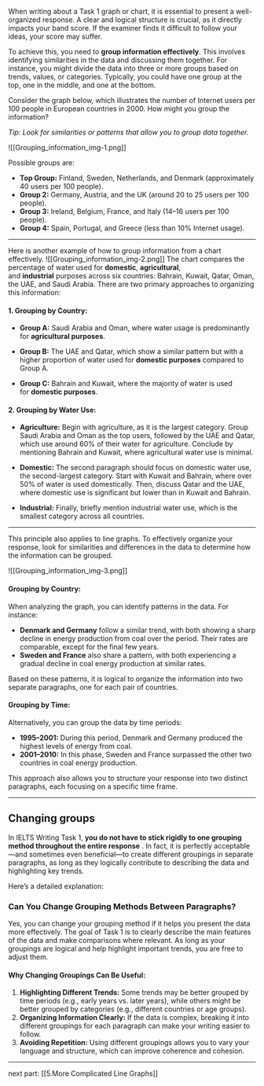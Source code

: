 When writing about a Task 1 graph or chart, it is essential to present a well-organized response. A clear and logical structure is crucial, as it directly impacts your band score. If the examiner finds it difficult to follow your ideas, your score may suffer.

To achieve this, you need to **group information effectively**. This involves identifying similarities in the data and discussing them together. For instance, you might divide the data into three or more groups based on trends, values, or categories. Typically, you could have one group at the top, one in the middle, and one at the bottom.

Consider the graph below, which illustrates the number of Internet users per 100 people in European countries in 2000. How might you group the information?

*Tip: Look for similarities or patterns that allow you to group data together.*

![[Grouping_information_img-1.png]]

Possible groups are:

- **Top Group:** Finland, Sweden, Netherlands, and Denmark (approximately 40 users per 100 people).  
- **Group 2:** Germany, Austria, and the UK (around 20 to 25 users per 100 people).  
- **Group 3:** Ireland, Belgium, France, and Italy (14–16 users per 100 people).  
- **Group 4:** Spain, Portugal, and Greece (less than 10% Internet usage).  

---

Here is another example of how to group information from a chart effectively.
![[Grouping_information_img-2.png]]
The chart compares the percentage of water used for **domestic**, **agricultural**, and **industrial** purposes across six countries: Bahrain, Kuwait, Qatar, Oman, the UAE, and Saudi Arabia. There are two primary approaches to organizing this information:
#### **1. Grouping by Country:**

- **Group A:** Saudi Arabia and Oman, where water usage is predominantly for **agricultural purposes**.

- **Group B:** The UAE and Qatar, which show a similar pattern but with a higher proportion of water used for **domestic purposes** compared to Group A.

- **Group C:** Bahrain and Kuwait, where the majority of water is used for **domestic purposes**.

#### **2. Grouping by Water Use:**

- **Agriculture:** Begin with agriculture, as it is the largest category. Group Saudi Arabia and Oman as the top users, followed by the UAE and Qatar, which use around 60% of their water for agriculture. Conclude by mentioning Bahrain and Kuwait, where agricultural water use is minimal.

- **Domestic:** The second paragraph should focus on domestic water use, the second-largest category. Start with Kuwait and Bahrain, where over 50% of water is used domestically. Then, discuss Qatar and the UAE, where domestic use is significant but lower than in Kuwait and Bahrain.

- **Industrial:** Finally, briefly mention industrial water use, which is the smallest category across all countries.
---
This principle also applies to line graphs. To effectively organize your response, look for similarities and differences in the data to determine how the information can be grouped.

![[Grouping_information_img-3.png]]
#### **Grouping by Country:**

When analyzing the graph, you can identify patterns in the data. For instance:

- **Denmark and Germany** follow a similar trend, with both showing a sharp decline in energy production from coal over the period. Their rates are comparable, except for the final few years.  
- **Sweden and France** also share a pattern, with both experiencing a gradual decline in coal energy production at similar rates.  

Based on these patterns, it is logical to organize the information into two separate paragraphs, one for each pair of countries.
#### **Grouping by Time:**

Alternatively, you can group the data by time periods:

- **1995–2001:** During this period, Denmark and Germany produced the highest levels of energy from coal.  
- **2001–2010:** In this phase, Sweden and France surpassed the other two countries in coal energy production.  

This approach also allows you to structure your response into two distinct paragraphs, each focusing on a specific time frame.

---
## Changing groups
In IELTS Writing Task 1, **you do not have to stick rigidly to one grouping method throughout the entire response** . In fact, it is perfectly acceptable—and sometimes even beneficial—to create different groupings in separate paragraphs, as long as they logically contribute to describing the data and highlighting key trends.

Here’s a detailed explanation:
### **Can You Change Grouping Methods Between Paragraphs?**

Yes, you can change your grouping method if it helps you present the data more effectively. The goal of Task 1 is to clearly describe the main features of the data and make comparisons where relevant. As long as your groupings are logical and help highlight important trends, you are free to adjust them.

#### **Why Changing Groupings Can Be Useful:**

1. **Highlighting Different Trends:** Some trends may be better grouped by time periods (e.g., early years vs. later years), while others might be better grouped by categories (e.g., different countries or age groups).
2. **Organizing Information Clearly:** If the data is complex, breaking it into different groupings for each paragraph can make your writing easier to follow.
3. **Avoiding Repetition:** Using different groupings allows you to vary your language and structure, which can improve coherence and cohesion.

---
next part: [[5.More Complicated Line Graphs]]